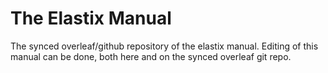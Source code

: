 # The Elastix Manual
The synced overleaf/github repository of the elastix manual.
Editing of this manual can be done, both here and on the synced overleaf git repo.
